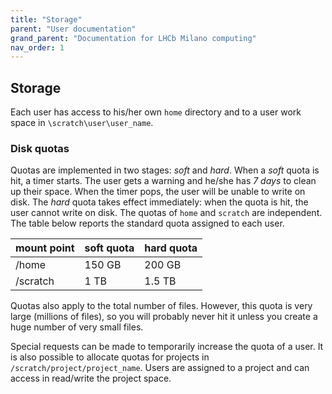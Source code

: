 ```yaml
---
title: "Storage"
parent: "User documentation"
grand_parent: "Documentation for LHCb Milano computing"
nav_order: 1
---
```


## Storage

Each user has access to his/her own `home` directory and to a user work space in `\scratch\user\user_name`.

### Disk quotas

Quotas are implemented in two stages: *soft* and *hard*. When a *soft* quota is hit, a timer starts. The user gets a warning and he/she has *7 days* to clean up their space. When the timer pops, the user will be unable to write on disk. The *hard* quota takes effect immediately: when the quota is hit, the user cannot write on disk. The quotas of `home` and `scratch` are independent. The table below reports the standard quota assigned to each user.

| mount point | soft quota | hard quota |
|-------------|------------|------------|
| /home       | 150 GB     | 200 GB     |
| /scratch    | 1 TB       | 1.5 TB     |

Quotas also apply to the total number of files. However, this quota is very large (millions of files), so you will probably never hit it unless you create a huge number of very small files.

Special requests can be made to temporarily increase the quota of a user. It is also possible to allocate quotas for projects in `/scratch/project/project_name`. Users are assigned to a project and can access in read/write the project space.
